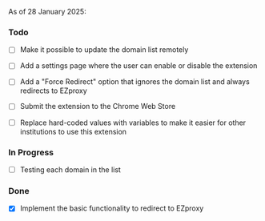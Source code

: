 As of 28 January 2025:

### Todo
- [ ] Make it possible to update the domain list remotely
- [ ] Add a settings page where the user can enable or disable the extension
- [ ] Add a "Force Redirect" option that ignores the domain list and always redirects to EZproxy
- [ ] Submit the extension to the Chrome Web Store 
- [ ] Replace hard-coded values with variables to make it easier for other institutions to use this extension


### In Progress
 - [ ] Testing each domain in the list


### Done
- [x] Implement the basic functionality to redirect to EZproxy